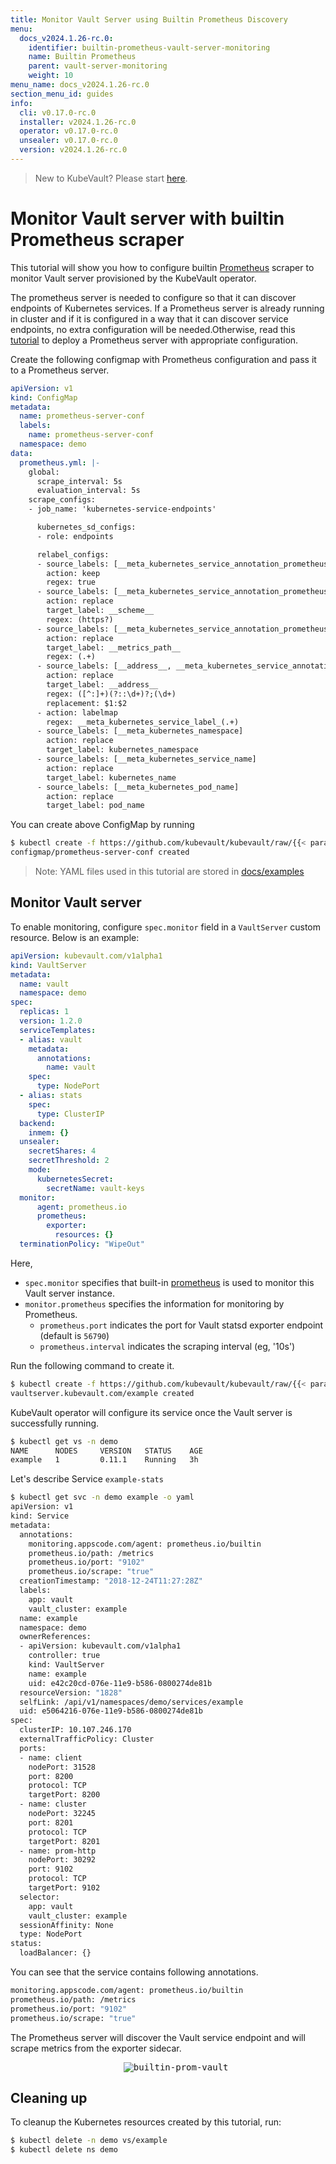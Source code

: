 ```yaml
---
title: Monitor Vault Server using Builtin Prometheus Discovery
menu:
  docs_v2024.1.26-rc.0:
    identifier: builtin-prometheus-vault-server-monitoring
    name: Builtin Prometheus
    parent: vault-server-monitoring
    weight: 10
menu_name: docs_v2024.1.26-rc.0
section_menu_id: guides
info:
  cli: v0.17.0-rc.0
  installer: v2024.1.26-rc.0
  operator: v0.17.0-rc.0
  unsealer: v0.17.0-rc.0
  version: v2024.1.26-rc.0
---
```


> New to KubeVault? Please start [here](/docs/v2024.1.26-rc.0/concepts/README).

# Monitor Vault server with builtin Prometheus scraper

This tutorial will show you how to configure builtin [Prometheus](https://github.com/prometheus/prometheus) scraper to monitor Vault server provisioned by the KubeVault operator.

The prometheus server is needed to configure so that it can discover endpoints of Kubernetes services. If a Prometheus server is already running in cluster and if it is configured in a way that it can discover service endpoints, no extra configuration will be needed.Otherwise, read this [tutorial](https://github.com/appscode/third-party-tools/tree/master/monitoring/prometheus/builtin/README.md) to deploy a Prometheus server with appropriate configuration.

Create the following configmap with Prometheus configuration and pass it to a Prometheus server.

```yaml
apiVersion: v1
kind: ConfigMap
metadata:
  name: prometheus-server-conf
  labels:
    name: prometheus-server-conf
  namespace: demo
data:
  prometheus.yml: |-
    global:
      scrape_interval: 5s
      evaluation_interval: 5s
    scrape_configs:
    - job_name: 'kubernetes-service-endpoints'

      kubernetes_sd_configs:
      - role: endpoints

      relabel_configs:
      - source_labels: [__meta_kubernetes_service_annotation_prometheus_io_scrape]
        action: keep
        regex: true
      - source_labels: [__meta_kubernetes_service_annotation_prometheus_io_scheme]
        action: replace
        target_label: __scheme__
        regex: (https?)
      - source_labels: [__meta_kubernetes_service_annotation_prometheus_io_path]
        action: replace
        target_label: __metrics_path__
        regex: (.+)
      - source_labels: [__address__, __meta_kubernetes_service_annotation_prometheus_io_port]
        action: replace
        target_label: __address__
        regex: ([^:]+)(?::\d+)?;(\d+)
        replacement: $1:$2
      - action: labelmap
        regex: __meta_kubernetes_service_label_(.+)
      - source_labels: [__meta_kubernetes_namespace]
        action: replace
        target_label: kubernetes_namespace
      - source_labels: [__meta_kubernetes_service_name]
        action: replace
        target_label: kubernetes_name
      - source_labels: [__meta_kubernetes_pod_name]
        action: replace
        target_label: pod_name
```

You can create above ConfigMap by running

```bash
$ kubectl create -f https://github.com/kubevault/kubevault/raw/{{< param "info.version" >}}/docs/examples/monitoring/vault-server/prom-server-conf.yaml
configmap/prometheus-server-conf created
```

> Note: YAML files used in this tutorial are stored in [docs/examples](/docs/v2024.1.26-rc.0/examples)

## Monitor Vault server

To enable monitoring, configure `spec.monitor` field in a `VaultServer` custom resource. Below is an example:

```yaml
apiVersion: kubevault.com/v1alpha1
kind: VaultServer
metadata:
  name: vault
  namespace: demo
spec:
  replicas: 1
  version: 1.2.0
  serviceTemplates:
  - alias: vault
    metadata:
      annotations:
        name: vault  
    spec:
      type: NodePort
  - alias: stats
    spec:
      type: ClusterIP
  backend:
    inmem: {}
  unsealer:
    secretShares: 4
    secretThreshold: 2
    mode:
      kubernetesSecret:
        secretName: vault-keys
  monitor:
      agent: prometheus.io
      prometheus:
        exporter:
          resources: {}
  terminationPolicy: "WipeOut"
```

Here,

- `spec.monitor` specifies that built-in [prometheus](https://github.com/prometheus/prometheus) is used to monitor this Vault server instance.
- `monitor.prometheus` specifies the information for monitoring by Prometheus.
  - `prometheus.port` indicates the port for Vault statsd exporter endpoint (default is `56790`)
  - `prometheus.interval` indicates the scraping interval (eg, '10s')

Run the following command to create it.

```bash
$ kubectl create -f https://github.com/kubevault/kubevault/raw/{{< param "info.version" >}}/docs/examples/monitoring/vault-server/vault-server-builtin.yaml
vaultserver.kubevault.com/example created
```

KubeVault operator will configure its service once the Vault server is successfully running.

```bash
$ kubectl get vs -n demo
NAME      NODES     VERSION   STATUS    AGE
example   1         0.11.1    Running   3h
```

Let's describe Service `example-stats`

```bash
$ kubectl get svc -n demo example -o yaml
apiVersion: v1
kind: Service
metadata:
  annotations:
    monitoring.appscode.com/agent: prometheus.io/builtin
    prometheus.io/path: /metrics
    prometheus.io/port: "9102"
    prometheus.io/scrape: "true"
  creationTimestamp: "2018-12-24T11:27:28Z"
  labels:
    app: vault
    vault_cluster: example
  name: example
  namespace: demo
  ownerReferences:
  - apiVersion: kubevault.com/v1alpha1
    controller: true
    kind: VaultServer
    name: example
    uid: e42c20cd-076e-11e9-b586-0800274de81b
  resourceVersion: "1828"
  selfLink: /api/v1/namespaces/demo/services/example
  uid: e5064216-076e-11e9-b586-0800274de81b
spec:
  clusterIP: 10.107.246.170
  externalTrafficPolicy: Cluster
  ports:
  - name: client
    nodePort: 31528
    port: 8200
    protocol: TCP
    targetPort: 8200
  - name: cluster
    nodePort: 32245
    port: 8201
    protocol: TCP
    targetPort: 8201
  - name: prom-http
    nodePort: 30292
    port: 9102
    protocol: TCP
    targetPort: 9102
  selector:
    app: vault
    vault_cluster: example
  sessionAffinity: None
  type: NodePort
status:
  loadBalancer: {}

```

You can see that the service contains following annotations.

```bash
monitoring.appscode.com/agent: prometheus.io/builtin
prometheus.io/path: /metrics
prometheus.io/port: "9102"
prometheus.io/scrape: "true"
```

The Prometheus server will discover the Vault service endpoint and will scrape metrics from the exporter sidecar.

<p align="center">
  <kbd>
    <img alt="builtin-prom-vault"  src="/docs/v2024.1.26-rc.0/images/monitoring/builtin-prom-vault.jpg">
  </kbd>
</p>

## Cleaning up

To cleanup the Kubernetes resources created by this tutorial, run:

```bash
$ kubectl delete -n demo vs/example
$ kubectl delete ns demo
```

